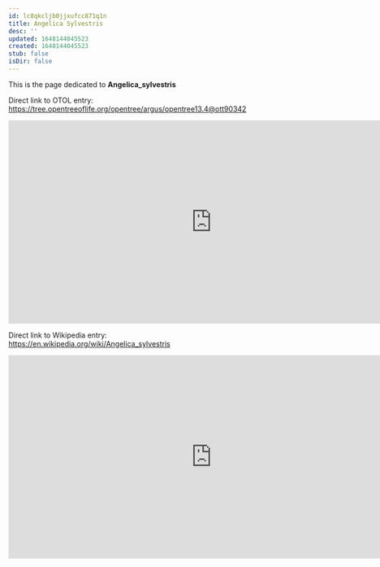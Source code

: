 ```yaml
---
id: lc8qkcljb0jjxufcc871q1n
title: Angelica Sylvestris
desc: ''
updated: 1648144045523
created: 1648144045523
stub: false
isDir: false
---
```

This is the page dedicated to **Angelica_sylvestris**


Direct link to OTOL entry: https://tree.opentreeoflife.org/opentree/argus/opentree13.4@ott90342



<html>
    <body>
    <iframe src="https://tree.opentreeoflife.org/opentree/argus/opentree13.4@ott90342"
    width="800" height="400" frameborder="0" allowfullscreen> </iframe>
    </body>
</html>
    


Direct link to Wikipedia entry: https://en.wikipedia.org/wiki/Angelica_sylvestris



<html>
    <body>
    <iframe src="https://en.wikipedia.org/wiki/Angelica_sylvestris"
    width="800" height="400" frameborder="0" allowfullscreen> </iframe>
    </body>
</html>
    
